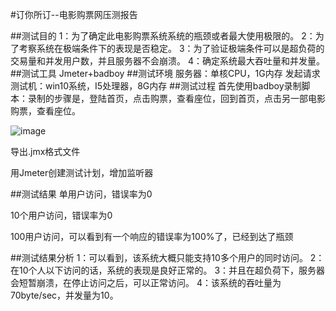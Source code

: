 #订你所订--电影购票网压测报告




##测试目的
1：为了确定此电影购票系统系统的瓶颈或者最大使用极限的。
2：为了考察系统在极端条件下的表现是否稳定。
3：为了验证极端条件可以是超负荷的交易量和并发用户数，并且服务器不会崩溃。
4：确定系统最大吞吐量和并发量。
##测试工具
Jmeter+badboy
##测试环境
服务器：单核CPU，1G内存
发起请求测试机：win10系统，I5处理器，8G内存
##测试过程
首先使用badboy录制脚本：录制的步骤是，登陆首页，点击购票，查看座位，回到首页，点击另一部电影购票，查看座位。

![image](https://github.com/SevenDwarfs/Dashboard/blob/master/1.png)


导出.jmx格式文件

用Jmeter创建测试计划，增加监听器


##测试结果
单用户访问，错误率为0



10个用户访问，错误率为0




100用户访问，可以看到有一个响应的错误率为100%了，已经到达了瓶颈



##测试结果分析
1：可以看到，该系统大概只能支持10多个用户的同时访问。
2：在10个人以下访问的话，系统的表现是良好正常的。
3：并且在超负荷下，服务器会短暂崩溃，在停止访问之后，可以正常访问。
4：该系统的吞吐量为70byte/sec，并发量为10。
